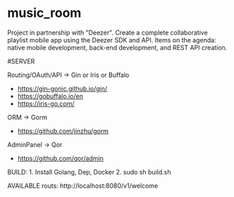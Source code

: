 # music_room
Project in partnership with "Deezer". Create a complete collaborative playlist mobile app using the Deezer SDK and API. Items on the agenda: native mobile development, back-end development, and REST API creation.


#SERVER

Routing/OAuth/API -> Gin or Iris or Buffalo
 - https://gin-gonic.github.io/gin/
 - https://gobuffalo.io/en
 - https://iris-go.com/

ORM -> Gorm
 - https://github.com/jinzhu/gorm

AdminPanel -> Qor
 - https://github.com/qor/admin


BUILD:
    1. Install Golang, Dep, Docker
    2. sudo sh build.sh


AVAILABLE routs:
    http://localhost:8080/v1/welcome

